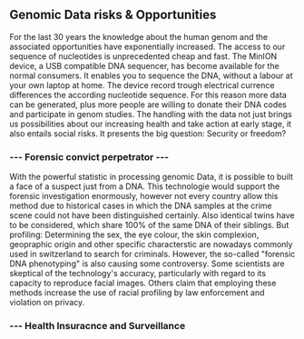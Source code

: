 ## Genomic Data risks & Opportunities

For the last 30 years the knowledge about the human genom and the associated opportunities have exponentially increased. 
The access to our sequence of nucleotides is unprecedented cheap and fast. The MinION device, a USB compatible DNA sequencer, 
has become available for the normal consumers. It enables you to sequence the DNA, without a labour at your own laptop at home.
The device record trough electrical currence differences the according nucleotide sequence. For this reason more data can be generated, plus more
people are willing to donate their DNA codes and participate in genom studies. The handling with the data not just brings us possibilities about our 
increasing health and take action at early stage, it also entails social risks. It presents the big question: Security or freedom? 

### --- Forensic convict perpetrator ---
With the powerful statistic in processing genomic Data, it is possible to built a face of a suspect just from a DNA. 
This technologie would support the forensic investigation enormously, however not every country allow this method
due to historical cases in which the DNA samples at the crime scene could not have been distinguished certainly. 
Also identical twins have to be considered, which share 100% of the same DNA of their siblings. But profiling:
Determining the sex, the eye colour, the skin complexion, geopraphic origin and other specific characterstic are nowadays
commonly used in switzerland to search for criminals. 
However, the so-called "forensic DNA phenotyping" is also causing some controversy.
Some scientists are skeptical of the technology's accuracy, particularly with regard to its capacity to reproduce facial images. Others claim that employing these methods increase the use of racial profiling by law enforcement and violation on privacy. 

### --- Health Insuracnce and Surveillance





